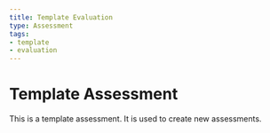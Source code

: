 ```yaml
---
title: Template Evaluation
type: Assessment
tags:
- template
- evaluation
---
```


# Template Assessment

This is a template assessment. It is used to create new assessments.